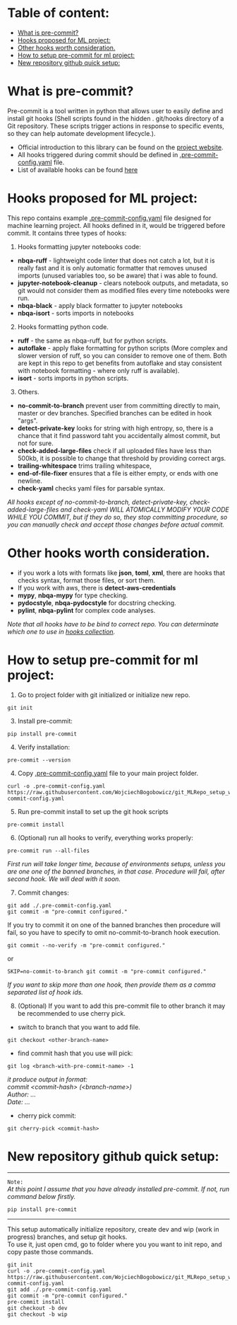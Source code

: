 # Table of content:

- [What is pre-commit?](#what-is-pre-commit)
- [Hooks proposed for ML project:](#hooks-proposed-for-ml-project)
- [Other hooks worth consideration.](#other-hooks-worth-consideration)
- [How to setup pre-commit for ml project:](#how-to-setup-pre-commit-for-ml-project)
- [New repository github quick setup:](#new-repository-github-quick-setup)


# What is pre-commit?
Pre-commit is a tool written in python that allows user to easily define and install git hooks (Shell scripts found in the hidden . git/hooks directory of a Git repository. These scripts trigger actions in response to specific events, so they can help automate development lifecycle.).  
- Official introduction to this library can be found on the [project website](https://pre-commit.com/).  
- All hooks triggered during commit should be defined in [.pre-commit-config.yaml](.pre-commit-config.yaml) file.
- List of available hooks can be found [here](https://pre-commit.com/hooks.html)


# Hooks proposed for ML project:
This repo contains example [.pre-commit-config.yaml](.pre-commit-config.yaml) file designed for machine learning project. All hooks defined in it, would be triggered before commit. It contains three types of hooks:
1. Hooks formatting jupyter notebooks code:
- **nbqa-ruff** - lightweight code linter that does not catch a lot, but it is really fast and it is only automatic formatter that removes unused imports (unused variables too, so be aware) that i was able to found.
- **jupyter-notebook-cleanup** - clears notebook outputs, and metadata, so git would not consider them as modified files every time notebooks were run.
- **nbqa-black** - apply black formatter to jupyter notebooks
- **nbqa-isort** - sorts imports in notebooks 
2. Hooks formatting python code.
- **ruff** - the same as nbqa-ruff, but for python scripts. 
- **autoflake** - apply flake formatting for python scripts (More complex and slower version of ruff, so you can consider to remove one of them. Both are kept in this repo to get benefits from autoflake and stay consistent with notebook formatting - where only ruff is available).
- **isort** - sorts imports in python scripts.
3. Others.
- **no-commit-to-branch** prevent user from committing directly to main, master or dev branches. Specified branches can be edited in hook "args".
-  **detect-private-key** looks for string with high entropy, so, there is a chance that it find password taht you accidentally almost commit, but not for sure.
- **check-added-large-files** check if all uploaded files have less than 500kb, it is possible to change that threshold by providing correct args.
- **trailing-whitespace**  trims trailing whitespace,
- **end-of-file-fixer** ensures that a file is either empty, or ends with one newline.
- **check-yaml** checks yaml files for parsable syntax.  

*All hooks except of no-commit-to-branch, detect-private-key, check-added-large-files and check-yaml WILL ATOMICALLY MODIFY YOUR CODE WHILE YOU COMMIT, but if they do so, they stop committing procedure, so you can manually check and accept those changes before actual commit.* 

# Other hooks worth consideration.
* if you work a lots with formats like **json**, **toml**, **xml**, there are hooks that checks syntax, format those files, or sort them.
* If you work with aws, there is **detect-aws-credentials**
* **mypy**, **nbqa-mypy** for type checking.
* **pydocstyle**, **nbqa-pydocstyle** for docstring checking.
* **pylint**, **nbqa-pylint** for complex code analyses.

*Note that all hooks have to be bind to correct repo. You can determinate which one to use in [hooks collection](https://pre-commit.com/hooks.html).*

# How to setup pre-commit for ml project:

1. Go to project folder with git initialized or initialize new repo.
```console
git init
```
3. Install pre-commit:
```console
pip install pre-commit
```
4. Verify installation:
```console
pre-commit --version
```
4. Copy [.pre-commit-config.yaml](.pre-commit-config.yaml) file to your main project folder.
```console
curl -o .pre-commit-config.yaml https://raw.githubusercontent.com/WojciechBogobowicz/git_MLRepo_setup_with_precommit/master/.pre-commit-config.yaml
```
5. Run pre-commit install to set up the git hook scripts
```console
pre-commit install
```
6. (Optional) run all hooks to verify, everything works properly:
```console
pre-commit run --all-files
```
*First run will take longer time, because of environments setups, unless you are one one of the banned branches, in that case. Procedure will fail, after second hook. We will deal with it soon.*

7. Commit changes:
```console
git add ./.pre-commit-config.yaml
git commit -m "pre-commit configured."
```
If you try to commit it on one of the banned branches then procedure will fail, so you have to specify to omit no-commit-to-branch hook execution.
```console
git commit --no-verify -m "pre-commit configured."
```
or
```console
SKIP=no-commit-to-branch git commit -m "pre-commit configured."
```
*If you want to skip more than one hook, then provide them as a comma separated list of hook ids.*

8. (Optional) If you want to add this pre-commit file to other branch it may be recommended to use cherry pick.
- switch to branch that you want to add file.
```console
git checkout <other-branch-name>
```  
-  find commit hash that you use will pick:
```console
git log <branch-with-pre-commit-name> -1
```
*it produce output in format:  
commit \<commit-hash\> (\<branch-name\>)  
Author: ...  
Date: ...*  
- cherry pick commit:
```console
git cherry-pick <commit-hash>
```

# New repository github quick setup:
----
`Note:`   
*At this point I assume that you have already installed pre-commit. If not, run command below firstly.*
```
pip install pre-commit
```
----
This setup automatically initialize repository, create dev and wip (work in progress) branches, and setup git hooks.  
To use it, just open cmd, go to folder where you you want to init repo, and copy paste those commands.
```console
git init
curl -o .pre-commit-config.yaml https://raw.githubusercontent.com/WojciechBogobowicz/git_MLRepo_setup_with_precommit/master/.pre-commit-config.yaml
git add ./.pre-commit-config.yaml
git commit -m "pre-commit configured."
pre-commit install
git checkout -b dev
git checkout -b wip

```
